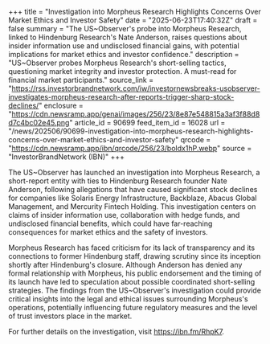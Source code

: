 +++
title = "Investigation into Morpheus Research Highlights Concerns Over Market Ethics and Investor Safety"
date = "2025-06-23T17:40:32Z"
draft = false
summary = "The US~Observer's probe into Morpheus Research, linked to Hindenburg Research's Nate Anderson, raises questions about insider information use and undisclosed financial gains, with potential implications for market ethics and investor confidence."
description = "US~Observer probes Morpheus Research's short-selling tactics, questioning market integrity and investor protection. A must-read for financial market participants."
source_link = "https://rss.investorbrandnetwork.com/iw/investornewsbreaks-usobserver-investigates-morpheus-research-after-reports-trigger-sharp-stock-declines/"
enclosure = "https://cdn.newsramp.app/genai/images/256/23/8e87e548815a3af3f88d8d7c4bc02e45.png"
article_id = 90699
feed_item_id = 16028
url = "/news/202506/90699-investigation-into-morpheus-research-highlights-concerns-over-market-ethics-and-investor-safety"
qrcode = "https://cdn.newsramp.app/ibn/qrcode/256/23/boldx1hP.webp"
source = "InvestorBrandNetwork (IBN)"
+++

<p>The US~Observer has launched an investigation into Morpheus Research, a short-report entity with ties to Hindenburg Research founder Nate Anderson, following allegations that have caused significant stock declines for companies like Solaris Energy Infrastructure, Backblaze, Abacus Global Management, and Mercurity Fintech Holding. This investigation centers on claims of insider information use, collaboration with hedge funds, and undisclosed financial benefits, which could have far-reaching consequences for market ethics and the safety of investors.</p><p>Morpheus Research has faced criticism for its lack of transparency and its connections to former Hindenburg staff, drawing scrutiny since its inception shortly after Hindenburg's closure. Although Anderson has denied any formal relationship with Morpheus, his public endorsement and the timing of its launch have led to speculation about possible coordinated short-selling strategies. The findings from the US~Observer's investigation could provide critical insights into the legal and ethical issues surrounding Morpheus's operations, potentially influencing future regulatory measures and the level of trust investors place in the market.</p><p>For further details on the investigation, visit <a href='https://ibn.fm/RhpK7' rel='nofollow' target='_blank'>https://ibn.fm/RhpK7</a>.</p>